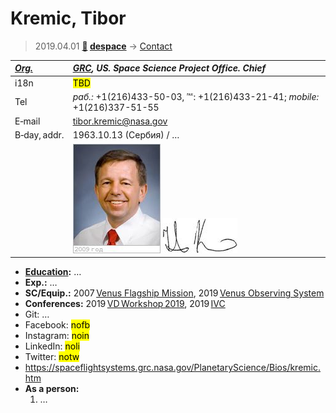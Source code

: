# Kremic, Tibor
> 2019.04.01 **[🚀](../index/index.md) [despace](index.md)** → [Contact](contact.md)

|*[Org.](contact.md)*|*[GRC](zz_grc.md), US. Space Science Project Office. Chief*|
|:--|:--|
|i18n|<mark>TBD</mark>|
|Tel|*раб.:* +1(216)433-50-03, ℻: +1(216)433-21-41; *mobile:* +1(216)337-51-55|
|E‑mail|<tibor.kremic@nasa.gov>|
|B‑day, addr.|1963.10.13 (Сербия) / …|
||![](f/contact/k/kremic1_photo.jpg) [![](f/contact/k/kremic1_sign_thumb.jpg)](f/contact/k/kremic1_sign.png)|

   - **[Education](edu.md):** …
   - **Exp.:** …
   - **SC/Equip.:** 2007 [Venus Flagship Mission](venus_flagship_mission.md), 2019 [Venus Observing System](venus_observing_system.md)
   - **Conferences:** 2019 [VD Workshop 2019](vdws2019.md), 2019 [IVC](ivc_2019.md)
   - Git: …
   - Facebook: <mark>nofb</mark>
   - Instagram: <mark>noin</mark>
   - LinkedIn: <mark>noli</mark>
   - Twitter: <mark>notw</mark>
   - <https://spaceflightsystems.grc.nasa.gov/PlanetaryScience/Bios/kremic.htm>
   - **As a person:**
      1. …
